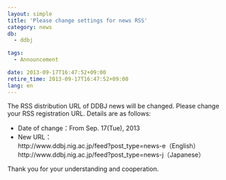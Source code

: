 ```yaml
---
layout: simple
title: 'Please change settings for news RSS'
category: news
db:
  - ddbj

tags:
  - Announcement

date: 2013-09-17T16:47:52+09:00
retire_time: 2013-09-17T16:47:52+09:00
lang: en
---
```


<p>The RSS distribution URL of DDBJ news will be changed. Please change your RSS registration URL. Details are as follows:</p>

<ul>
    <li>Date of change：From Sep. 17(Tue), 2013</li>
    <li>New URL： <br>http://www.ddbj.nig.ac.jp/feed?post_type=news-e（English） <br>http://www.ddbj.nig.ac.jp/feed?post_type=news-j（Japanese）</li>
</ul>Thank you for your understanding and cooperation.
